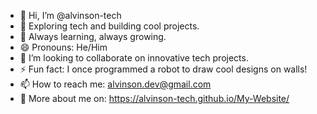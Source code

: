 - 👋 Hi, I’m @alvinson-tech
- 🚀 Exploring tech and building cool projects.
- 🌱 Always learning, always growing.
- 😄 Pronouns: He/Him
- 💞️ I’m looking to collaborate on innovative tech projects.  
- ⚡ Fun fact: I once programmed a robot to draw cool designs on walls!
- 📫 How to reach me: alvinson.dev@gmail.com  
- 📍 More about me on: https://alvinson-tech.github.io/My-Website/
